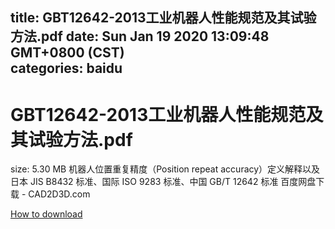 
title: GBT12642-2013工业机器人性能规范及其试验方法.pdf
date: Sun Jan 19 2020 13:09:48 GMT+0800 (CST)    
categories: baidu
---

# GBT12642-2013工业机器人性能规范及其试验方法.pdf
size: 5.30 MB
 机器人位置重复精度（Position repeat accuracy）定义解释以及日本 JIS B8432 标准、国际 ISO 9283 标准、中国 GB/T 12642 标准 百度网盘下载 - CAD2D3D.com
 

[How to download](https://bpcam.bemobtrk.com/go/2ceec3aa-1ca2-46d6-b9ff-aaa5c184517c?jno=994)